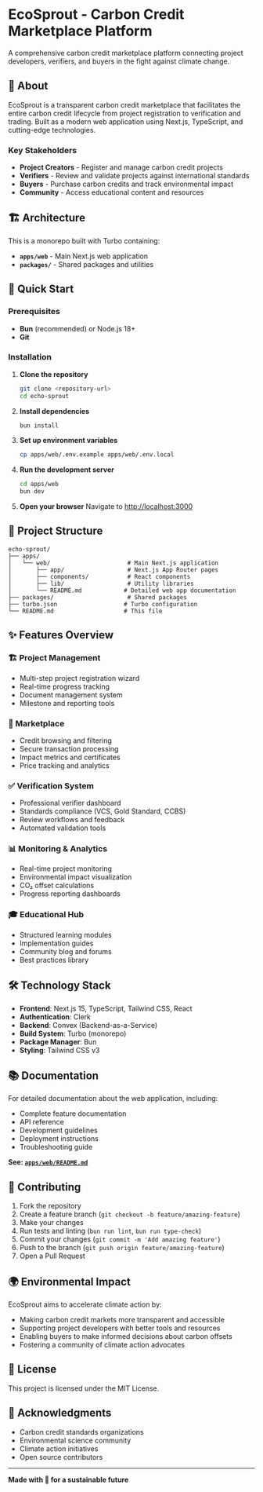 # EcoSprout - Carbon Credit Marketplace Platform

A comprehensive carbon credit marketplace platform connecting project developers, verifiers, and buyers in the fight
against climate change.

## 🌱 About

EcoSprout is a transparent carbon credit marketplace that facilitates the entire carbon credit lifecycle from project
registration to verification and trading. Built as a modern web application using Next.js, TypeScript, and cutting-edge
technologies.

### Key Stakeholders

- **Project Creators** - Register and manage carbon credit projects
- **Verifiers** - Review and validate projects against international standards
- **Buyers** - Purchase carbon credits and track environmental impact
- **Community** - Access educational content and resources

## 🏗️ Architecture

This is a monorepo built with Turbo containing:

- **`apps/web`** - Main Next.js web application
- **`packages/`** - Shared packages and utilities

## 🚀 Quick Start

### Prerequisites

- **Bun** (recommended) or Node.js 18+
- **Git**

### Installation

1. **Clone the repository**

   ```bash
   git clone <repository-url>
   cd echo-sprout
   ```

2. **Install dependencies**

   ```bash
   bun install
   ```

3. **Set up environment variables**

   ```bash
   cp apps/web/.env.example apps/web/.env.local
   ```

4. **Run the development server**

   ```bash
   cd apps/web
   bun dev
   ```

5. **Open your browser**
   Navigate to [http://localhost:3000](http://localhost:3000)

## 📁 Project Structure

```
echo-sprout/
├── apps/
│   └── web/                      # Main Next.js application
│       ├── app/                  # Next.js App Router pages
│       ├── components/           # React components
│       ├── lib/                  # Utility libraries
│       └── README.md            # Detailed web app documentation
├── packages/                     # Shared packages
├── turbo.json                   # Turbo configuration
└── README.md                    # This file
```

## ✨ Features Overview

### 🏗️ Project Management

- Multi-step project registration wizard
- Real-time progress tracking
- Document management system
- Milestone and reporting tools

### 🛒 Marketplace

- Credit browsing and filtering
- Secure transaction processing
- Impact metrics and certificates
- Price tracking and analytics

### ✅ Verification System

- Professional verifier dashboard
- Standards compliance (VCS, Gold Standard, CCBS)
- Review workflows and feedback
- Automated validation tools

### 📊 Monitoring & Analytics

- Real-time project monitoring
- Environmental impact visualization
- CO₂ offset calculations
- Progress reporting dashboards

### 🎓 Educational Hub

- Structured learning modules
- Implementation guides
- Community blog and forums
- Best practices library

## 🛠️ Technology Stack

- **Frontend**: Next.js 15, TypeScript, Tailwind CSS, React
- **Authentication**: Clerk
- **Backend**: Convex (Backend-as-a-Service)
- **Build System**: Turbo (monorepo)
- **Package Manager**: Bun
- **Styling**: Tailwind CSS v3

## 📚 Documentation

For detailed documentation about the web application, including:

- Complete feature documentation
- API reference
- Development guidelines
- Deployment instructions
- Troubleshooting guide

**See: [`apps/web/README.md`](./apps/web/README.md)**

## 🤝 Contributing

1. Fork the repository
2. Create a feature branch (`git checkout -b feature/amazing-feature`)
3. Make your changes
4. Run tests and linting (`bun run lint`, `bun run type-check`)
5. Commit your changes (`git commit -m 'Add amazing feature'`)
6. Push to the branch (`git push origin feature/amazing-feature`)
7. Open a Pull Request

## 🌍 Environmental Impact

EcoSprout aims to accelerate climate action by:

- Making carbon credit markets more transparent and accessible
- Supporting project developers with better tools and resources
- Enabling buyers to make informed decisions about carbon offsets
- Fostering a community of climate action advocates

## 📄 License

This project is licensed under the MIT License.

## 🙏 Acknowledgments

- Carbon credit standards organizations
- Environmental science community
- Climate action initiatives
- Open source contributors

---

**Made with 💚 for a sustainable future**
